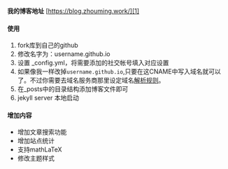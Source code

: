**我的博客地址**
[https://blog.zhouming.work/][1]

#### 使用
1. fork库到自己的github
2. 修改名字为：username.github.io
3. 设置 _config.yml，将需要添加的社交帐号填入对应设置
4. 如果像我一样改掉```username.github.io```,只要在这CNAME中写入域名就可以了。不过你需要去域名服务商那里设定域名[解析规则][2]。
5. 在_posts中的目录结构添加博客文件即可
6. jekyll server 本地启动


#### 增加内容
* 增加文章搜索功能
* 增加站点统计
* 支持mathLaTeX
* 修改主题样式

[1]:https://blog.zhouming.work/ "blog"
[2]:https://cloud.baidu.com/doc/BCD/GettingStarted/24.5C.E5.9F.9F.E5.90.8D.E8.A7.A3.E6.9E.90.html